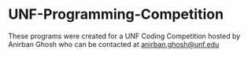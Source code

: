 # UNF-Programming-Competition

These programs were created for a UNF Coding Competition hosted by Anirban Ghosh who can be contacted at anirban.ghosh@unf.edu
